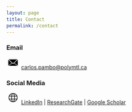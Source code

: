 ```yaml
---
layout: page
title: Contact
permalink: /contact
---
```

### Email

<img alt="Email icon" src="/assets/images/email-icon.png" style="width:25px; margin: 0 5px 5px 5px;" /> [carlos.pambo@polymtl.ca](mailto:carlos.pambo@polymtl.ca) 

### Social Media
<img alt="" src="/assets/images/web-icon.png" style="width:25px; margin: 0 5px 5px 5px;" /> [LinkedIn](https://www.linkedin.com/in/carlos-pambo/) | [ResearchGate](https://www.researchgate.net/profile/Carlos-Pambo) | [Google Scholar](https://scholar.google.co.za/citations?user==en)

